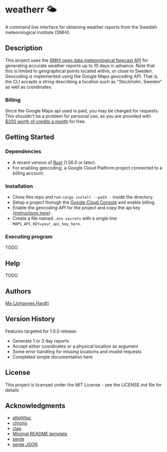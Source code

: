 # weatherr 🌤️

A command line interface for obtaining weather reports from the Swedish meteorological institute (SMHI). 

## Description

This project uses the [SMHI open data meteorological forecast API](https://opendata.smhi.se/apidocs/metfcst/index.html) 
for generating accurate weather reports up to 10 days in advance. Note that this is limited to geographical points located within, or close to Sweden. Geocoding is implemented using the Google Maps geocoding API. That is, the CLI accepts a string describing a location such as "Stockholm, Sweden" as well as coordinates. 

### Billing

Since the Google Maps api used is paid, you may be charged for requests. This shouldn't be a problem for personal use, 
as you are provided with [$200 worth of credits a month](https://developers.google.com/maps/documentation/geocoding/usage-and-billing) for free.

## Getting Started

### Dependencies

* A recent version of [Rust](https://www.rust-lang.org/tools/install) (1.56.0 or later). 
* For enabling geocoding, a Google Cloud Platform project connected to a billing account.

### Installation

* Clone this repo and run ```cargo install --path .``` inside the directory.
* Setup a project thorugh the [Google Cloud Console](https://developers.google.com/maps/gmp-get-started)  and enable billing.
* Enable the *geocoding API* for the project and copy the api key ([instructions here](https://developers.google.com/maps/gmp-get-started)).
* Create a file named ```.env.secrets``` with a single line: ```MAPS_API_KEY=your_api_key_here```.

### Executing program

TODO

## Help

TODO

## Authors

[Me (Johannes Hardt)](https://github.com/johanneshardt)

## Version History

Features targeted for 1.0.0 release:
- Generate 1 or 3 day reports
- Accept either coordinates or a physical location as argument
- Some error handling for missing locations and invalid requests
- Completed simple documentation here

## License

This project is licensed under the MIT License - see the LICENSE.md file for details

## Acknowledgments

* [attohttpc](https://github.com/sbstp/attohttpc)
* [chrono](https://github.com/chronotope/chrono)
* [clap](https://github.com/clap-rs/clap)
* [Minimal README template](https://gist.github.com/DomPizzie/7a5ff55ffa9081f2de27c315f5018afc)
* [serde](https://github.com/serde-rs/serde)
* [serde JSON](https://github.com/serde-rs/json)
